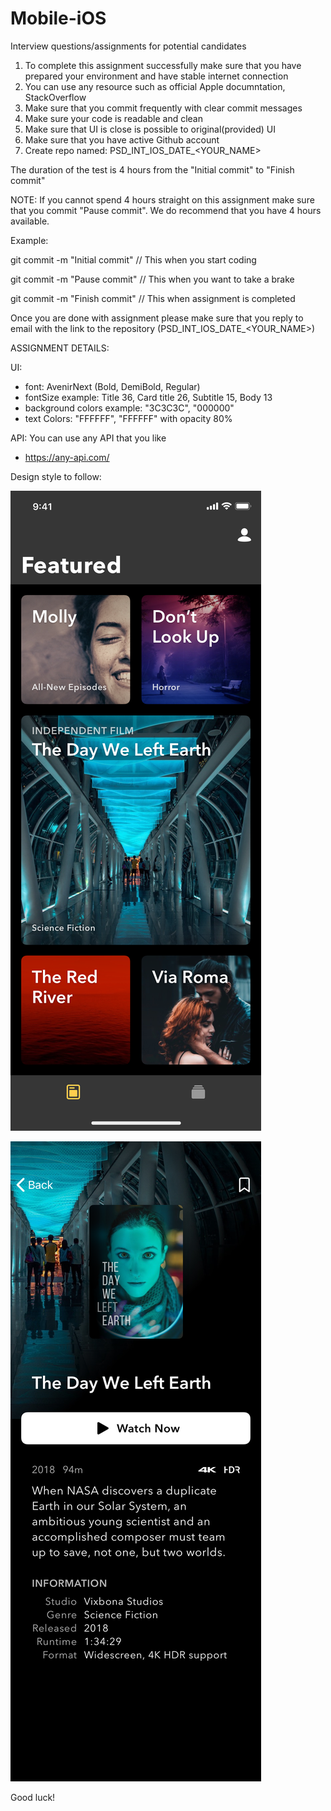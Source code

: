 # Mobile-iOS
Interview questions/assignments for potential candidates


1. To complete this assignment successfully make sure that you have prepared your environment and have stable internet connection
2. You can use any resource such as official Apple documntation, StackOverflow
3. Make sure that you commit frequently with clear commit messages
4. Make sure your code is readable and clean
5. Make sure that UI is close is possible to original(provided) UI
6. Make sure that you have active Github account
7. Create repo named: PSD_INT_IOS_DATE_<YOUR_NAME>

The duration of the test is 4 hours from the "Initial commit" to "Finish commit"

NOTE: If you cannot spend 4 hours straight on this assignment make sure that you commit "Pause commit". We do recommend that you have 4 hours available.

Example:

git commit -m "Initial commit" // This when you start coding

git commit -m "Pause commit"   // This when you want to take a brake

git commit -m "Finish commit"  // This when assignment is completed

Once you are done with assignment please make sure that you reply to email with the link to the repository (PSD_INT_IOS_DATE_<YOUR_NAME>)

ASSIGNMENT DETAILS:

UI:
- font: AvenirNext (Bold, DemiBold, Regular)
- fontSize example: Title 36, Card title 26, Subtitle 15, Body 13
- background colors example: "3C3C3C", "000000"
- text Colors: "FFFFFF", "FFFFFF" with opacity 80%

API:
You can use any API that you like
- https://any-api.com/

Design style to follow:

![Image 1](image1.png)

![Image 2](image2.png)

Good luck!

